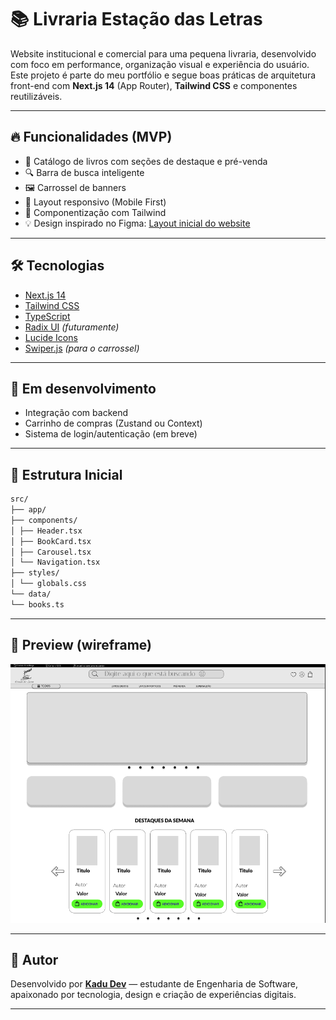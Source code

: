 # 📚 Livraria Estação das Letras

Website institucional e comercial para uma pequena livraria, desenvolvido com foco em performance, organização visual e experiência do usuário. Este projeto é parte do meu portfólio e segue boas práticas de arquitetura front-end com **Next.js 14** (App Router), **Tailwind CSS** e componentes reutilizáveis.

---

## 🔥 Funcionalidades (MVP)

- 🛒 Catálogo de livros com seções de destaque e pré-venda  
- 🔍 Barra de busca inteligente  
- 🖼️ Carrossel de banners  
- 📱 Layout responsivo (Mobile First)  
- 🧩 Componentização com Tailwind  
- 💡 Design inspirado no Figma: [Layout inicial do website](https://www.figma.com/design/GKnfmx5hQBIZfT92QCvFRz/Livraria--Community-?node-id=0-1&p=f&t=vEDQ1C3caZHaMuDO-0)

---

## 🛠️ Tecnologias

- [Next.js 14](https://nextjs.org/)
- [Tailwind CSS](https://tailwindcss.com/)
- [TypeScript](https://www.typescriptlang.org/)
- [Radix UI](https://www.radix-ui.com/) *(futuramente)*
- [Lucide Icons](https://lucide.dev/)
- [Swiper.js](https://swiperjs.com/) *(para o carrossel)*

---

## 🚧 Em desenvolvimento

- Integração com backend
- Carrinho de compras (Zustand ou Context)
- Sistema de login/autenticação (em breve)

---

## 📁 Estrutura Inicial

```bash
src/
├── app/
├── components/
│ ├── Header.tsx
│ ├── BookCard.tsx
│ ├── Carousel.tsx
│ └── Navigation.tsx
├── styles/
│ └── globals.css
└── data/
└── books.ts
```


---

## 📸 Preview (wireframe)

![Wireframe](./docs/wireframe-home.png)

---

## 🧠 Autor

Desenvolvido por **[Kadu Dev](https://www.linkedin.com/in/kaduesr/)** — estudante de Engenharia de Software, apaixonado por tecnologia, design e criação de experiências digitais.

---